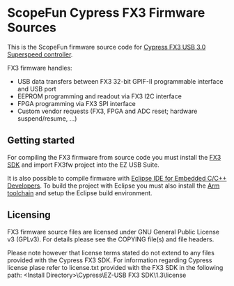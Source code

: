 # ScopeFun Cypress FX3 Firmware Sources

This is the ScopeFun firmware source code for [Cypress FX3 USB 3.0 Superspeed controller](http://www.cypress.com/products/ez-usb-fx3-superspeed-usb-30-peripheral-controller).

FX3 firmware handles:

  - USB data transfers between FX3 32-bit GPIF-II programmable interface and USB port
  - EEPROM programming and readout via FX3 I2C interface
  - FPGA programming via FX3 SPI interface
  - Custom vendor requests (FX3, FPGA and ADC reset; hardware suspend/resume, ...)

## Getting started

For compiling the FX3 firmware from source code you must install the [FX3 SDK](http://www.cypress.com/documentation/software-and-drivers/ez-usb-fx3-software-development-kit) and import FX3fw project into the EZ USB Suite.

It is also possible to compile firmware with [Eclipse IDE for Embedded C/C++ Developers](https://eclipse-embed-cdt.github.io/plugins/install/). To build the project with Eclipse you must also install the [Arm toolchain](https://xpack.github.io/arm-none-eabi-gcc/install/) and setup the Eclipse build environment.

## Licensing

FX3 firmware source files are licensed under GNU General Public License v3 (GPLv3). For details please see the COPYING file(s) and file headers.

Please note however that license terms stated do not extend to any files provided with the Cypress FX3 SDK. For information regarding Cypress license plase refer to license.txt provided with the FX3 SDK in the following path: \<Install Directory>\Cypress\EZ-USB FX3 SDK\1.3\license
